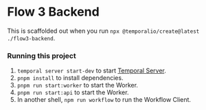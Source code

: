 # Flow 3 Backend

This is scaffolded out when you run `npx @temporalio/create@latest ./flow3-backend`.

### Running this project

1. `temporal server start-dev` to start [Temporal Server](https://github.com/temporalio/cli/#installation).
2. `pnpm install` to install dependencies.
3. `pnpm run start:worker` to start the Worker.
4. `pnpm run start:api` to start the Worker.
5. In another shell, `npm run workflow` to run the Workflow Client.
